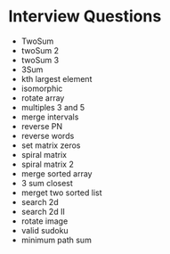 # Interview Questions

* TwoSum
* twoSum 2
* twoSum 3
* 3Sum
* kth largest element
* isomorphic
* rotate array
* multiples 3 and 5
* merge intervals
* reverse PN
* reverse words
* set matrix zeros
* spiral matrix
* spiral matrix 2
* merge sorted array
* 3 sum closest
* merget two sorted list
* search 2d
* search 2d II
* rotate image 
* valid sudoku
* minimum path sum